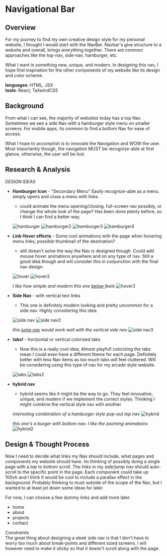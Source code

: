 # Navigational Bar

## Overview

For my journey to find my own creative design style for my personal website, I thought I would start with the NavBar. Navbar's give structure to a website and overall, brings everything together. There are common approaches like the top-nav, side-nav, hamburger, etc.

What I want is something new, unique, and modern. In designing this nav, I hope find inspiration for the other components of my website like its design and color scheme.

**languages**: HTML, JSX  
**tools**: React, TailwindCSS

## Background

From what I can see, the majority of websites today has a top Nav. Sometimes we see a side Nav with a hamburger style menu on smaller screens. For mobile apps, its common to find a bottom Nav for ease of access.

What I hope to accomplish is to innovate the Navigation and WOW the user. Most importantly though, the navigation MUST be recognize-able at first glance, otherwise, the user will be lost.

## Research & Analysis

_DESIGN IDEAS_

- **Hamburger Icon** - "Secondary Menu" Easily recognize-able as a menu. simply opens and close a menu with links.

  - could animate the menu opening/closing. full-screen nav possibly, or change the whole look of the page? Has been done plenty before, so I think I can find a better way.

  ![hamburger](https://www.vandelaydesign.com/wp-content/uploads/magnet.gif)
  ![hamburger2](https://www.vandelaydesign.com/wp-content/uploads/martin.gif)
  ![hamburger3](https://www.vandelaydesign.com/wp-content/uploads/parker.gif)
  ![hamburger4](https://www.vandelaydesign.com/wp-content/uploads/rino.gif)

- **Link Hover effects** - Some cool animations with the page when hovering menu links, possible thumbnail of the destination?

  - still doesn't solve the way the Nav is designed though. Could add mouse hover animations anywhere and on any type of nav. Still a good idea though and will consider this in conjunction with the final nav design.

  ![hover](https://www.vandelaydesign.com/wp-content/uploads/sam-goddard-767x401.gif)
  ![hover2](https://www.vandelaydesign.com/wp-content/uploads/alienist-615.gif)

  _I like how simple and modern this one [below](https://codemyui.com/stretch-and-expand-underline-on-click-navigation/) feels_
  ![hover3](https://codemyui.com/wp-content/uploads/2020/06/Stretch-and-Expand-Underline-on-Click-Navigation.gif)

- **Side Nav** - with vertical text links

  - This one is definitely modern looking and pretty uncommon for a side nav. Highly considering this idea.

  ![side nav](https://www.vandelaydesign.com/wp-content/uploads/carnival-sounds.gif)
  ![side nav2](https://www.vandelaydesign.com/wp-content/uploads/bien.gif)

  _this [jump nav](https://codemyui.com/jump-link-sidebar-navigation-for-articles/) would work well with the vertical side nav_
  ![side nav3](https://codemyui.com/wp-content/uploads/2020/01/Jump-Link-Sidebar-Navigation-for-Articles.gif)

- **tabs!** - horizontal or vertical colorized tabs

  - Now this is a really cool idea; Almost playful! colorizing the tabs mean I could even have a different theme for each page. Definitely better with less Nav items as too much tabs will feel cluttered. Will be considering using this type of nav for my arcade style website.

  ![tabs](https://www.vandelaydesign.com/wp-content/uploads/canal-street.gif)
  ![tabs2](https://www.vandelaydesign.com/wp-content/uploads/amber.gif)

- **hybrid nav**

  - hybrid seems like it might be the way to go. They feel innovative, unique, and modern if we implement the correct styles. Thinking I might combine the vertical style nav with another.

  _interesting combination of a hamburger style pop-out top nav_
  ![hybrid](https://www.vandelaydesign.com/wp-content/uploads/stylist.gif)

  _this one's a burger with bottom nav. I like the zooming animations_
  ![hybrid2](https://i0.wp.com/codemyui.com/wp-content/uploads/2015/11/3d-navigation-menu.gif?fit=880%2C440&ssl=1)

## Design & Thought Process

Now I need to decide what links my Nav should include, what pages and components my website should have. Im thinking of possibly doing a single page with a top to bottom scroll. The links in my _side/jump nav_ should auto-scroll to the specific point in the page. Each component could take up 100vh and I think it would be cool to include a parallax effect in the background. Probably thinking to must outside of the scope of the Nav, but I wanted to at least jot down some ideas for later.

For now, I can choose a few dummy links and add more later.

- home
- about
- projects
- contact

_Constraints_  
The great thing about designing a sleek side nav is that I don't have to worry too much about break-points and different sized screens. I will however need to make it sticky so that it doesn't scroll along with the page.

